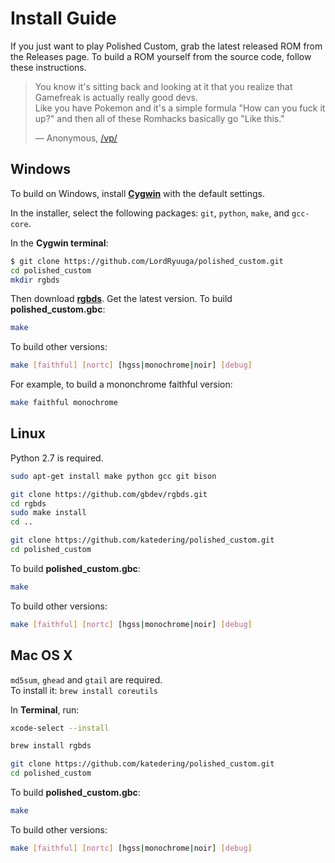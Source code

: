 # Install Guide

If you just want to play Polished Custom, grab the latest released ROM from the Releases page. To build a ROM yourself from the source code, follow these instructions.

> You know it's sitting back and looking at it that you realize that Gamefreak is actually really good devs.  
> Like you have Pokemon and it's a simple formula "How can you fuck it up?" and then all of these Romhacks basically go "Like this."
>
> — Anonymous, [/vp/](https://boards.4channel.org/vp/)


## Windows

To build on Windows, install [**Cygwin**](http://cygwin.com/install.html) with the default settings.

In the installer, select the following packages: `git`, `python`, `make`, and `gcc-core`.

In the **Cygwin terminal**:

```bash
$ git clone https://github.com/LordRyuuga/polished_custom.git
cd polished_custom
mkdir rgbds
```

Then download [**rgbds**](https://rgbds.gbdev.io/). Get the latest version.
To build **polished_custom.gbc**:

```bash
make
```

To build other versions:

```bash
make [faithful] [nortc] [hgss|monochrome|noir] [debug]
```

For example, to build a mononchrome faithful version:

```bash
make faithful monochrome
```


## Linux

Python 2.7 is required.

```bash
sudo apt-get install make python gcc git bison

git clone https://github.com/gbdev/rgbds.git
cd rgbds
sudo make install
cd ..

git clone https://github.com/katedering/polished_custom.git
cd polished_custom
```

To build **polished_custom.gbc**:

```bash
make
```

To build other versions:

```bash
make [faithful] [nortc] [hgss|monochrome|noir] [debug]
```


## Mac OS X

`md5sum`, `ghead` and `gtail` are required.  
To install it: ```brew install coreutils```

In **Terminal**, run:

```bash
xcode-select --install

brew install rgbds

git clone https://github.com/katedering/polished_custom.git
cd polished_custom
```

To build **polished_custom.gbc**:

```bash
make
```

To build other versions:

```bash
make [faithful] [nortc] [hgss|monochrome|noir] [debug]
```
